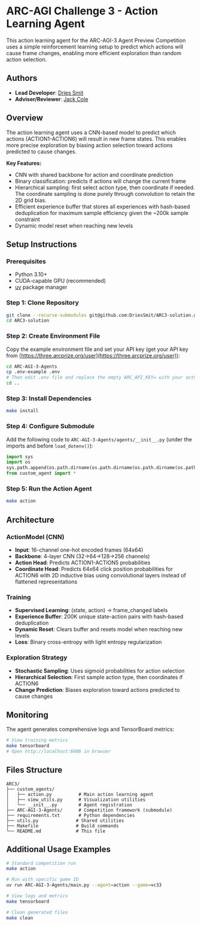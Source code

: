 # ARC-AGI Challenge 3 - Action Learning Agent
This action learning agent for the ARC-AGI-3 Agent Preview Competition uses a simple reinforcement learning setup to predict which actions will cause frame changes, enabling more efficient exploration than random action selection.

## Authors

- **Lead Developer**: [Dries Smit](https://driessmit.github.io/) 
- **Adviser/Reviewer**: [Jack Cole](https://x.com/MindsAI_Jack)

## Overview
The action learning agent uses a CNN-based model to predict which actions (ACTION1-ACTION6) will result in new frame states. This enables more precise exploration by biasing action selection toward actions predicted to cause changes.

**Key Features:**
- CNN with shared backbone for action and coordinate prediction
- Binary classification: predicts if actions will change the current frame
- Hierarchical sampling: first select action type, then coordinate if needed. The coordinate sampling is done purely through convolution to retain the 2D grid bias.
- Efficient experience buffer that stores all experiences with hash-based deduplication for maximum sample efficiency given the ~200k sample constraint
- Dynamic model reset when reaching new levels

## Setup Instructions

### Prerequisites
- Python 3.10+
- CUDA-capable GPU (recommended)
- [uv](https://docs.astral.sh/uv/) package manager

### Step 1: Clone Repository
```bash
git clone --recurse-submodules git@github.com:DriesSmit/ARC3-solution.git
cd ARC3-solution
```

### Step 2: Create Environment File
Copy the example environment file and set your API key (get your API key from [https://three.arcprize.org/user](https://three.arcprize.org/user)):
```bash
cd ARC-AGI-3-Agents
cp .env-example .env
# Then edit .env file and replace the empty ARC_API_KEY= with your actual API key
cd ..
```

### Step 3: Install Dependencies
```bash
make install
```

### Step 4: Configure Submodule
Add the following code to `ARC-AGI-3-Agents/agents/__init__.py` (under the imports and before `load_dotenv()`):

```python
import sys
import os
sys.path.append(os.path.dirname(os.path.dirname(os.path.dirname(os.path.abspath(__file__)))))
from custom_agent import *
```

### Step 5: Run the Action Agent
```bash
make action
```

## Architecture

### ActionModel (CNN)
- **Input**: 16-channel one-hot encoded frames (64x64)
- **Backbone**: 4-layer CNN (32→64→128→256 channels)
- **Action Head**: Predicts ACTION1-ACTION5 probabilities
- **Coordinate Head**: Predicts 64x64 click position probabilities for ACTION6 with 2D inductive bias using convolutional layers instead of flattened representations

### Training
- **Supervised Learning**: (state, action) → frame_changed labels
- **Experience Buffer**: 200K unique state-action pairs with hash-based deduplication
- **Dynamic Reset**: Clears buffer and resets model when reaching new levels
- **Loss**: Binary cross-entropy with light entropy regularization

### Exploration Strategy
- **Stochastic Sampling**: Uses sigmoid probabilities for action selection
- **Hierarchical Selection**: First sample action type, then coordinates if ACTION6
- **Change Prediction**: Biases exploration toward actions predicted to cause changes

## Monitoring

The agent generates comprehensive logs and TensorBoard metrics:

```bash
# View training metrics
make tensorboard
# Open http://localhost:6006 in browser
```


## Files Structure

```
ARC3/
├── custom_agents/
│   ├── action.py          # Main action learning agent
│   ├── view_utils.py      # Visualization utilities
│   └── __init__.py        # Agent registration
├── ARC-AGI-3-Agents/      # Competition framework (submodule)
├── requirements.txt       # Python dependencies
├── utils.py              # Shared utilities
├── Makefile              # Build commands
└── README.md             # This file
```

## Additional Usage Examples

```bash
# Standard competition run
make action

# Run with specific game ID
uv run ARC-AGI-3-Agents/main.py --agent=action --game=vc33

# View logs and metrics
make tensorboard

# Clean generated files
make clean
```


